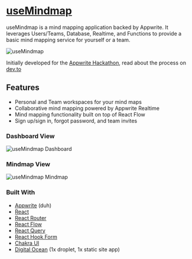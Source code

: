 # [useMindmap](https://usemindmap.app)

useMindmap is a mind mapping application backed by Appwrite. It leverages Users/Teams, Database, Realtime, and Functions to provide a basic mind mapping service for yourself or a team.

![useMindmap](https://api.usemindmap.app/v1/storage/buckets/627ddd728bd112ea705a/files/627ddd8ac63963129b9d/view?project=62627b181ca61dc83009)

Initially developed for the [Appwrite Hackathon](https://dev.to/devteam/announcing-the-appwrite-hackathon-on-dev-1oc0), read about the process on [dev.to](https://dev.to/benweier/usemindmap-1j3f)

## Features

- Personal and Team workspaces for your mind maps
- Collaborative mind mapping powered by Appwrite Realtime
- Mind mapping functionality built on top of React Flow
- Sign up/sign in, forgot password, and team invites

### Dashboard View

![useMindmap Dashboard](https://api.usemindmap.app/v1/storage/buckets/627ddd728bd112ea705a/files/627ddd96a72f3eb61ec2/view?project=62627b181ca61dc83009)

### Mindmap View

![useMindmap Mindmap](https://api.usemindmap.app/v1/storage/buckets/627ddd728bd112ea705a/files/627ddd92c2b47e6eaa94/view?project=62627b181ca61dc83009)

### Built With

- [Appwrite](https://appwrite.io) (duh)
- [React](https://reactjs.org)
- [React Router](https://reactrouter.com)
- [React Flow](http://reactflow.dev)
- [React Query](https://react-query.tanstack.com)
- [React Hook Form](https://react-hook-form.com)
- [Chakra UI](https://chakra-ui.com)
- [Digital Ocean](https://www.digitalocean.com) (1x droplet, 1x static site app)
